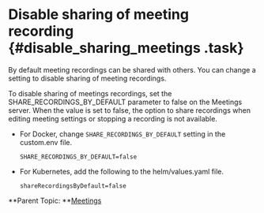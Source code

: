 # Disable sharing of meeting recording {#disable_sharing_meetings .task}

By default meeting recordings can be shared with others. You can change a setting to disable sharing of meeting recordings.

To disable sharing of meetings recordings, set the SHARE\_RECORDINGS\_BY\_DEFAULT parameter to false on the Meetings server. When the value is set to false, the option to share recordings when editing meeting settings or stopping a recording is not available.

-   For Docker, change `SHARE_RECORDINGS_BY_DEFAULT` setting in the custom.env file.

    ``` {#codeblock_v3c_ssd_xtb}
    SHARE_RECORDINGS_BY_DEFAULT=false
    ```

-   For Kubernetes, add the following to the helm/values.yaml file.

    ``` {#codeblock_axs_ssd_xtb}
    shareRecordingsByDefault=false
    ```


**Parent Topic: **[Meetings](meetings_configuring.md)


